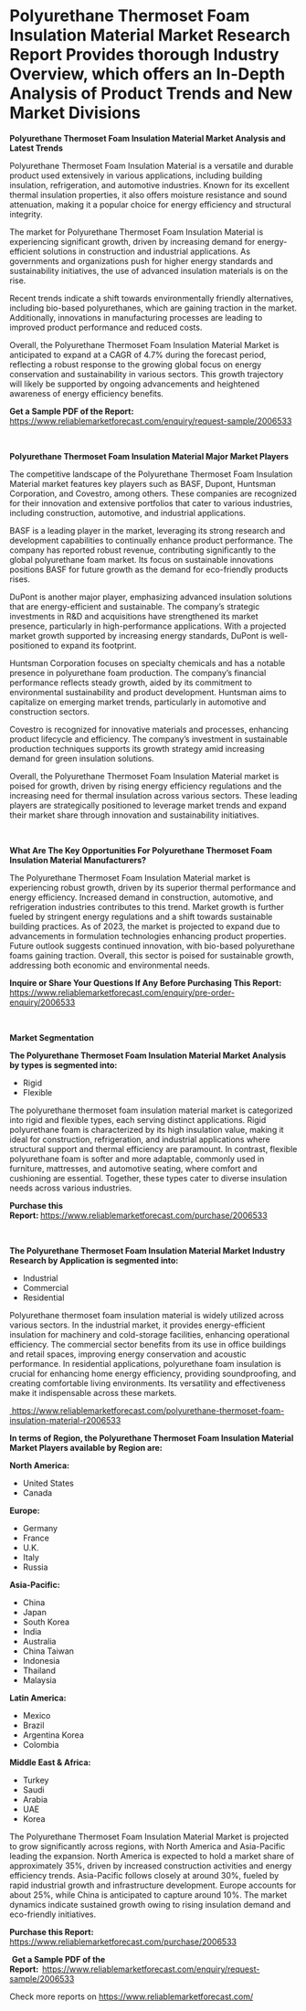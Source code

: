 <p><h1>Polyurethane Thermoset Foam Insulation Material Market Research Report Provides thorough Industry Overview, which offers an In-Depth Analysis of Product Trends and New Market Divisions</h1></p><p><strong>Polyurethane Thermoset Foam Insulation Material Market Analysis and Latest Trends</strong></p>
<p><p>Polyurethane Thermoset Foam Insulation Material is a versatile and durable product used extensively in various applications, including building insulation, refrigeration, and automotive industries. Known for its excellent thermal insulation properties, it also offers moisture resistance and sound attenuation, making it a popular choice for energy efficiency and structural integrity.</p><p>The market for Polyurethane Thermoset Foam Insulation Material is experiencing significant growth, driven by increasing demand for energy-efficient solutions in construction and industrial applications. As governments and organizations push for higher energy standards and sustainability initiatives, the use of advanced insulation materials is on the rise. </p><p>Recent trends indicate a shift towards environmentally friendly alternatives, including bio-based polyurethanes, which are gaining traction in the market. Additionally, innovations in manufacturing processes are leading to improved product performance and reduced costs. </p><p>Overall, the Polyurethane Thermoset Foam Insulation Material Market is anticipated to expand at a CAGR of 4.7% during the forecast period, reflecting a robust response to the growing global focus on energy conservation and sustainability in various sectors. This growth trajectory will likely be supported by ongoing advancements and heightened awareness of energy efficiency benefits.</p></p>
<p><strong>Get a Sample PDF of the Report:&nbsp;</strong> <a href="https://www.reliablemarketforecast.com/enquiry/request-sample/2006533?utm_campaign=2210&utm_medium=2&utm_source=Github&utm_content=ia&utm_term=05022025&utm_id=polyurethane-thermoset-foam-insulation-material">https://www.reliablemarketforecast.com/enquiry/request-sample/2006533</a></p>
<p>&nbsp;</p>
<p><strong>Polyurethane Thermoset Foam Insulation Material Major Market Players</strong></p>
<p><p>The competitive landscape of the Polyurethane Thermoset Foam Insulation Material market features key players such as BASF, Dupont, Huntsman Corporation, and Covestro, among others. These companies are recognized for their innovation and extensive portfolios that cater to various industries, including construction, automotive, and industrial applications.</p><p>BASF is a leading player in the market, leveraging its strong research and development capabilities to continually enhance product performance. The company has reported robust revenue, contributing significantly to the global polyurethane foam market. Its focus on sustainable innovations positions BASF for future growth as the demand for eco-friendly products rises.</p><p>DuPont is another major player, emphasizing advanced insulation solutions that are energy-efficient and sustainable. The company’s strategic investments in R&D and acquisitions have strengthened its market presence, particularly in high-performance applications. With a projected market growth supported by increasing energy standards, DuPont is well-positioned to expand its footprint.</p><p>Huntsman Corporation focuses on specialty chemicals and has a notable presence in polyurethane foam production. The company’s financial performance reflects steady growth, aided by its commitment to environmental sustainability and product development. Huntsman aims to capitalize on emerging market trends, particularly in automotive and construction sectors.</p><p>Covestro is recognized for innovative materials and processes, enhancing product lifecycle and efficiency. The company’s investment in sustainable production techniques supports its growth strategy amid increasing demand for green insulation solutions.</p><p>Overall, the Polyurethane Thermoset Foam Insulation Material market is poised for growth, driven by rising energy efficiency regulations and the increasing need for thermal insulation across various sectors. These leading players are strategically positioned to leverage market trends and expand their market share through innovation and sustainability initiatives.</p></p>
<p>&nbsp;</p>
<p><strong>What Are The Key Opportunities For Polyurethane Thermoset Foam Insulation Material Manufacturers?</strong></p>
<p><p>The Polyurethane Thermoset Foam Insulation Material market is experiencing robust growth, driven by its superior thermal performance and energy efficiency. Increased demand in construction, automotive, and refrigeration industries contributes to this trend. Market growth is further fueled by stringent energy regulations and a shift towards sustainable building practices. As of 2023, the market is projected to expand due to advancements in formulation technologies enhancing product properties. Future outlook suggests continued innovation, with bio-based polyurethane foams gaining traction. Overall, this sector is poised for sustainable growth, addressing both economic and environmental needs.</p></p>
<p><strong>Inquire or Share Your Questions If Any Before Purchasing This Report:</strong> <a href="https://www.reliablemarketforecast.com/enquiry/pre-order-enquiry/2006533?utm_campaign=2210&utm_medium=2&utm_source=Github&utm_content=ia&utm_term=05022025&utm_id=polyurethane-thermoset-foam-insulation-material">https://www.reliablemarketforecast.com/enquiry/pre-order-enquiry/2006533</a></p>
<p>&nbsp;</p>
<p><strong>Market Segmentation</strong></p>
<p><strong>The Polyurethane Thermoset Foam Insulation Material Market Analysis by types is segmented into:</strong></p>
<p><ul><li>Rigid</li><li>Flexible</li></ul></p>
<p><p>The polyurethane thermoset foam insulation material market is categorized into rigid and flexible types, each serving distinct applications. Rigid polyurethane foam is characterized by its high insulation value, making it ideal for construction, refrigeration, and industrial applications where structural support and thermal efficiency are paramount. In contrast, flexible polyurethane foam is softer and more adaptable, commonly used in furniture, mattresses, and automotive seating, where comfort and cushioning are essential. Together, these types cater to diverse insulation needs across various industries.</p></p>
<p><strong>Purchase this Report:&nbsp;</strong><a href="https://www.reliablemarketforecast.com/purchase/2006533?utm_campaign=2210&utm_medium=2&utm_source=Github&utm_content=ia&utm_term=05022025&utm_id=polyurethane-thermoset-foam-insulation-material">https://www.reliablemarketforecast.com/purchase/2006533</a></p>
<p>&nbsp;</p>
<p><strong>The Polyurethane Thermoset Foam Insulation Material Market Industry Research by Application is segmented into:</strong></p>
<p><ul><li>Industrial</li><li>Commercial</li><li>Residential</li></ul></p>
<p><p>Polyurethane thermoset foam insulation material is widely utilized across various sectors. In the industrial market, it provides energy-efficient insulation for machinery and cold-storage facilities, enhancing operational efficiency. The commercial sector benefits from its use in office buildings and retail spaces, improving energy conservation and acoustic performance. In residential applications, polyurethane foam insulation is crucial for enhancing home energy efficiency, providing soundproofing, and creating comfortable living environments. Its versatility and effectiveness make it indispensable across these markets.</p></p>
<p><a href="https://www.reliablemarketforecast.com/polyurethane-thermoset-foam-insulation-material-r2006533?utm_campaign=2210&utm_medium=2&utm_source=Github&utm_content=ia&utm_term=05022025&utm_id=polyurethane-thermoset-foam-insulation-material">&nbsp;https://www.reliablemarketforecast.com/polyurethane-thermoset-foam-insulation-material-r2006533</a></p>
<p><strong>In terms of Region, the Polyurethane Thermoset Foam Insulation Material Market Players available by Region are:</strong></p>
<p>
    <p> <strong> North America: </strong>
        <ul>
            <li>United States</li>
            <li>Canada</li>
        </ul>
        </p> 
    <p> <strong> Europe: </strong>
        <ul>
            <li>Germany</li>
            <li>France</li>
            <li>U.K.</li>
            <li>Italy</li>
            <li>Russia</li>
        </ul>
        </p> 
    <p> <strong> Asia-Pacific: </strong>
        <ul>
            <li>China</li>
            <li>Japan</li>
            <li>South Korea</li>
            <li>India</li>
            <li>Australia</li>
            <li>China Taiwan</li>
            <li>Indonesia</li>
            <li>Thailand</li>
            <li>Malaysia</li>
        </ul>
        </p> 
    <p> <strong> Latin America: </strong>
        <ul>
            <li>Mexico</li>
            <li>Brazil</li>
            <li>Argentina Korea</li>
            <li>Colombia</li>
        </ul>
        </p> 
    <p> <strong> Middle East & Africa: </strong>
        <ul>
            <li>Turkey</li>
            <li>Saudi</li>
            <li>Arabia</li>
            <li>UAE</li>
            <li>Korea</li>
        </ul>
    </p>
    </p>
<p><p>The Polyurethane Thermoset Foam Insulation Material Market is projected to grow significantly across regions, with North America and Asia-Pacific leading the expansion. North America is expected to hold a market share of approximately 35%, driven by increased construction activities and energy efficiency trends. Asia-Pacific follows closely at around 30%, fueled by rapid industrial growth and infrastructure development. Europe accounts for about 25%, while China is anticipated to capture around 10%. The market dynamics indicate sustained growth owing to rising insulation demand and eco-friendly initiatives.</p></p>
<p><strong>Purchase this Report: </strong><a href="https://www.reliablemarketforecast.com/purchase/2006533?utm_campaign=2210&utm_medium=2&utm_source=Github&utm_content=ia&utm_term=05022025&utm_id=polyurethane-thermoset-foam-insulation-material">https://www.reliablemarketforecast.com/purchase/2006533</a></p>
<p>&nbsp;<strong>Get a Sample PDF of the Report:&nbsp;&nbsp;</strong><a href="https://www.reliablemarketforecast.com/enquiry/request-sample/2006533?utm_campaign=2210&utm_medium=2&utm_source=Github&utm_content=ia&utm_term=05022025&utm_id=polyurethane-thermoset-foam-insulation-material">https://www.reliablemarketforecast.com/enquiry/request-sample/2006533</a></p>
<p><strong></strong></p>
<p>Check more reports on <a href="https://www.reliablemarketforecast.com/?utm_campaign=2210&utm_medium=2&utm_source=Github&utm_content=ia&utm_term=05022025&utm_id=polyurethane-thermoset-foam-insulation-material">https://www.reliablemarketforecast.com/</a></p>